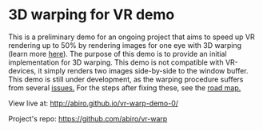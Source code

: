 # 3D warping for VR demo

This is a preliminary demo for an ongoing project that aims to speed up VR rendering up to 50% by rendering images for one eye with 3D warping (learn more [here](https://github.com/abiro/vr-warp/wiki)). The purpose of this demo is to provide an initial implementation for 3D warping. This demo is not compatible with VR-devices, it simply renders two images side-by-side to the window buffer. This demo is still under development, as the warping procedure suffers from several [issues.](https://github.com/abiro/vr-warp/wiki/Bugs) For the steps after fixing these, see the [road map.](https://github.com/abiro/vr-warp/wiki/Road-map)

View live at: http://abiro.github.io/vr-warp-demo-0/

Project's repo: https://github.com/abiro/vr-warp
